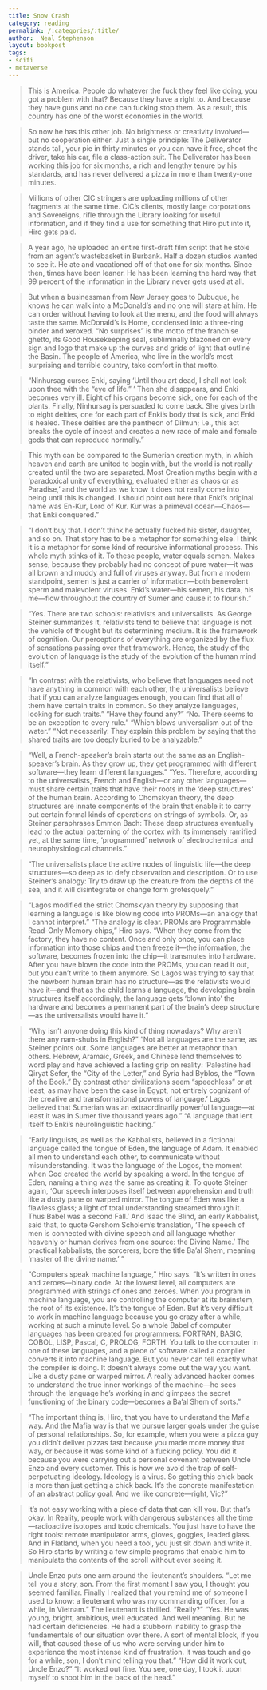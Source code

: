 ```yaml
---
title: Snow Crash
category: reading
permalink: /:categories/:title/
author:  Neal Stephenson
layout: bookpost
tags:
- scifi
- metaverse
---
```


>  This is America. People do whatever the fuck they feel like doing, you got a problem with that? Because they have a right to. And because they have guns and no one can fucking stop them. As a result, this country has one of the worst economies in the world.

>  So now he has this other job. No brightness or creativity involved—but no cooperation either. Just a single principle: The Deliverator stands tall, your pie in thirty minutes or you can have it free, shoot the driver, take his car, file a class-action suit. The Deliverator has been working this job for six months, a rich and lengthy tenure by his standards, and has never delivered a pizza in more than twenty-one minutes.

>  Millions of other CIC stringers are uploading millions of other fragments at the same time. CIC’s clients, mostly large corporations and Sovereigns, rifle through the Library looking for useful information, and if they find a use for something that Hiro put into it, Hiro gets paid.

>  A year ago, he uploaded an entire first-draft film script that he stole from an agent’s wastebasket in Burbank. Half a dozen studios wanted to see it. He ate and vacationed off of that one for six months. Since then, times have been leaner. He has been learning the hard way that 99 percent of the information in the Library never gets used at all.

>  But when a businessman from New Jersey goes to Dubuque, he knows he can walk into a McDonald’s and no one will stare at him. He can order without having to look at the menu, and the food will always taste the same. McDonald’s is Home, condensed into a three-ring binder and xeroxed. “No surprises” is the motto of the franchise ghetto, its Good Housekeeping seal, subliminally blazoned on every sign and logo that make up the curves and grids of light that outline the Basin. The people of America, who live in the world’s most surprising and terrible country, take comfort in that motto.

>  “Ninhursag curses Enki, saying ‘Until thou art dead, I shall not look upon thee with the “eye of life.” ’ Then she disappears, and Enki becomes very ill. Eight of his organs become sick, one for each of the plants. Finally, Ninhursag is persuaded to come back. She gives birth to eight deities, one for each part of Enki’s body that is sick, and Enki is healed. These deities are the pantheon of Dilmun; i.e., this act breaks the cycle of incest and creates a new race of male and female gods that can reproduce normally.”

>  This myth can be compared to the Sumerian creation myth, in which heaven and earth are united to begin with, but the world is not really created until the two are separated. Most Creation myths begin with a ‘paradoxical unity of everything, evaluated either as chaos or as Paradise,’ and the world as we know it does not really come into being until this is changed. I should point out here that Enki’s original name was En-Kur, Lord of Kur. Kur was a primeval ocean—Chaos—that Enki conquered.”

>  “I don’t buy that. I don’t think he actually fucked his sister, daughter, and so on. That story has to be a metaphor for something else. I think it is a metaphor for some kind of recursive informational process. This whole myth stinks of it. To these people, water equals semen. Makes sense, because they probably had no concept of pure water—it was all brown and muddy and full of viruses anyway. But from a modern standpoint, semen is just a carrier of information—both benevolent sperm and malevolent viruses. Enki’s water—his semen, his data, his me—flow throughout the country of Sumer and cause it to flourish.”

>  “Yes. There are two schools: relativists and universalists. As George Steiner summarizes it, relativists tend to believe that language is not the vehicle of thought but its determining medium. It is the framework of cognition. Our perceptions of everything are organized by the flux of sensations passing over that framework. Hence, the study of the evolution of language is the study of the evolution of the human mind itself.”

>  “In contrast with the relativists, who believe that languages need not have anything in common with each other, the universalists believe that if you can analyze languages enough, you can find that all of them have certain traits in common. So they analyze languages, looking for such traits.” “Have they found any?” “No. There seems to be an exception to every rule.” “Which blows universalism out of the water.” “Not necessarily. They explain this problem by saying that the shared traits are too deeply buried to be analyzable.”

>  “Well, a French-speaker’s brain starts out the same as an English-speaker’s brain. As they grow up, they get programmed with different software—they learn different languages.” “Yes. Therefore, according to the universalists, French and English—or any other languages—must share certain traits that have their roots in the ‘deep structures’ of the human brain. According to Chomskyan theory, the deep structures are innate components of the brain that enable it to carry out certain formal kinds of operations on strings of symbols. Or, as Steiner paraphrases Emmon Bach: These deep structures eventually lead to the actual patterning of the cortex with its immensely ramified yet, at the same time, ‘programmed’ network of electrochemical and neurophysiological channels.”

>  “The universalists place the active nodes of linguistic life—the deep structures—so deep as to defy observation and description. Or to use Steiner’s analogy: Try to draw up the creature from the depths of the sea, and it will disintegrate or change form grotesquely.”

>  “Lagos modified the strict Chomskyan theory by supposing that learning a language is like blowing code into PROMs—an analogy that I cannot interpret.” “The analogy is clear. PROMs are Programmable Read-Only Memory chips,” Hiro says. “When they come from the factory, they have no content. Once and only once, you can place information into those chips and then freeze it—the information, the software, becomes frozen into the chip—it transmutes into hardware. After you have blown the code into the PROMs, you can read it out, but you can’t write to them anymore. So Lagos was trying to say that the newborn human brain has no structure—as the relativists would have it—and that as the child learns a language, the developing brain structures itself accordingly, the language gets ‘blown into’ the hardware and becomes a permanent part of the brain’s deep structure—as the universalists would have it.”

>  “Why isn’t anyone doing this kind of thing nowadays? Why aren’t there any nam-shubs in English?” “Not all languages are the same, as Steiner points out. Some languages are better at metaphor than others. Hebrew, Aramaic, Greek, and Chinese lend themselves to word play and have achieved a lasting grip on reality: ‘Palestine had Qiryat Sefer, the “City of the Letter,” and Syria had Byblos, the “Town of the Book.” By contrast other civilizations seem “speechless” or at least, as may have been the case in Egypt, not entirely cognizant of the creative and transformational powers of language.’ Lagos believed that Sumerian was an extraordinarily powerful language—at least it was in Sumer five thousand years ago.” “A language that lent itself to Enki’s neurolinguistic hacking.”

>  “Early linguists, as well as the Kabbalists, believed in a fictional language called the tongue of Eden, the language of Adam. It enabled all men to understand each other, to communicate without misunderstanding. It was the language of the Logos, the moment when God created the world by speaking a word. In the tongue of Eden, naming a thing was the same as creating it. To quote Steiner again, ‘Our speech interposes itself between apprehension and truth like a dusty pane or warped mirror. The tongue of Eden was like a flawless glass; a light of total understanding streamed through it. Thus Babel was a second Fall.’ And Isaac the Blind, an early Kabbalist, said that, to quote Gershom Scholem’s translation, ‘The speech of men is connected with divine speech and all language whether heavenly or human derives from one source: the Divine Name.’ The practical kabbalists, the sorcerers, bore the title Ba’al Shem, meaning ‘master of the divine name.’ ”

>  “Computers speak machine language,” Hiro says. “It’s written in ones and zeroes—binary code. At the lowest level, all computers are programmed with strings of ones and zeroes. When you program in machine language, you are controlling the computer at its brainstem, the root of its existence. It’s the tongue of Eden. But it’s very difficult to work in machine language because you go crazy after a while, working at such a minute level. So a whole Babel of computer languages has been created for programmers: FORTRAN, BASIC, COBOL, LISP, Pascal, C, PROLOG, FORTH. You talk to the computer in one of these languages, and a piece of software called a compiler converts it into machine language. But you never can tell exactly what the compiler is doing. It doesn’t always come out the way you want. Like a dusty pane or warped mirror. A really advanced hacker comes to understand the true inner workings of the machine—he sees through the language he’s working in and glimpses the secret functioning of the binary code—becomes a Ba’al Shem of sorts.”

>  “The important thing is, Hiro, that you have to understand the Mafia way. And the Mafia way is that we pursue larger goals under the guise of personal relationships. So, for example, when you were a pizza guy you didn’t deliver pizzas fast because you made more money that way, or because it was some kind of a fucking policy. You did it because you were carrying out a personal covenant between Uncle Enzo and every customer. This is how we avoid the trap of self-perpetuating ideology. Ideology is a virus. So getting this chick back is more than just getting a chick back. It’s the concrete manifestation of an abstract policy goal. And we like concrete—right, Vic?”

>  It’s not easy working with a piece of data that can kill you. But that’s okay. In Reality, people work with dangerous substances all the time—radioactive isotopes and toxic chemicals. You just have to have the right tools: remote manipulator arms, gloves, goggles, leaded glass. And in Flatland, when you need a tool, you just sit down and write it. So Hiro starts by writing a few simple programs that enable him to manipulate the contents of the scroll without ever seeing it.

>  Uncle Enzo puts one arm around the lieutenant’s shoulders. “Let me tell you a story, son. From the first moment I saw you, I thought you seemed familiar. Finally I realized that you remind me of someone I used to know: a lieutenant who was my commanding officer, for a while, in Vietnam.” The lieutenant is thrilled. “Really?” “Yes. He was young, bright, ambitious, well educated. And well meaning. But he had certain deficiencies. He had a stubborn inability to grasp the fundamentals of our situation over there. A sort of mental block, if you will, that caused those of us who were serving under him to experience the most intense kind of frustration. It was touch and go for a while, son, I don’t mind telling you that.” “How did it work out, Uncle Enzo?” “It worked out fine. You see, one day, I took it upon myself to shoot him in the back of the head.”

